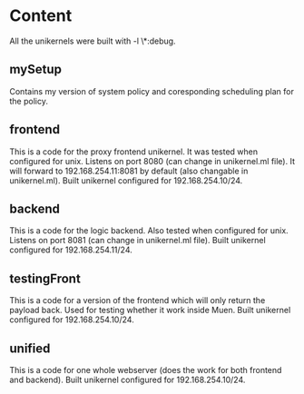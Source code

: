 # Content

All the unikernels were built with -l \\*:debug.

## mySetup
Contains my version of system policy and coresponding scheduling plan for the policy.

## frontend
This is a code for the proxy frontend unikernel. It was tested when configured for unix. Listens on port 8080 (can change in unikernel.ml file). It will forward to 192.168.254.11:8081 by default (also changable in unikernel.ml). Built unikernel configured for 192.168.254.10/24.

## backend 
This is a code for the logic backend. Also tested when configured for unix. Listens on port 8081 (can change in unikernel.ml file). Built unikernel configured for 192.168.254.11/24.

## testingFront
This is a code for a version of the frontend which will only return the payload back. Used for testing whether it work inside Muen. Built unikernel configured for 192.168.254.10/24.

## unified
This is a code for one whole webserver (does the work for both frontend and backend). Built unikernel configured for 192.168.254.10/24.

